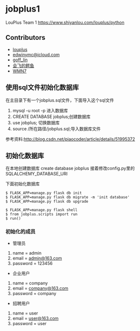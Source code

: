 # jobplus1
LouPlus Team 1 https://www.shiyanlou.com/louplus/python

## Contributors

* [louplus](https://github.com/louplus)
* [edwinymc@icloud.com](https://github.com/EdwinYang2000)
* [goff_lin](https://github.com/Wooding-wood)
* [会飞的鳄鱼](https://github.com/luoyuedong)
* [WMN7](https://github.com/wmn7)

## 使用sql文件初始化数据库

在主目录下有一个jobplus.sql文件，下面导入这个sql文件


1. mysql -u root -p  进入数据库
2. CREATE DATABASE jobplus;创建数据库 
3. use jobplus; 切换数据库
4. source /所在路径/jobplus.sql;导入数据库文件  


参考资料:http://blog.csdn.net/piaocoder/article/details/51995372


## 初始化数据库

在本地创建数据库 create database jobplus
接着修改config.py里的SQLALCHEMY_DATABASE_URI

下面初始化数据库

```
$ FLASK_APP=manage.py flask db init
$ FLASK_APP=manage.py flask db migrate -m 'init database'
$ FLASK_APP=manage.py flask db upgrade

$ FLASK_APP=manage.py flask shell
$ from jobplus.scripts import run
$ run()
```

### 初始化的成员
- 管理员


1. name = admin
2. email = admin@163.com
3. password = 123456

- 企业用户

1. name = company
2. email = company@163.com
3. password = company

- 招聘用户

1. name = user
2. email = user@163.com
3. password = user
